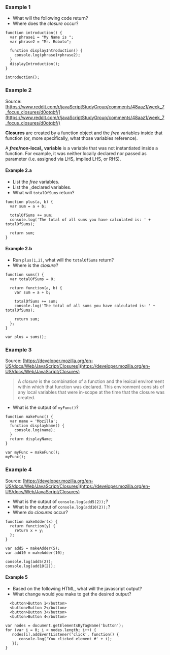 
### Example 1

- What will the following code return?
- Where does the _closure_ occur?

```
function introduction() {
  var phrase1 = "My Name is ";
  var phrase2 = "Mr. Roboto";
  
  function displayIntroduction() { 
    console.log(phrase1+phrase2);    
  }
  displayIntroduction();    
}

introduction();
```

### Example 2
Source: [https://www.reddit.com/r/javaScriptStudyGroup/comments/48aaz1/week_7_focus_closures/d0otqbf/](https://www.reddit.com/r/javaScriptStudyGroup/comments/48aaz1/week_7_focus_closures/d0otqbf/)

**Closures** are created by a function object and the _free_ variables inside that function (or, more specifically, what those variables reference).

A **_free_/non-local_ variable** is a variable that was not instantiated inside a function. For example, it was neither locally declared nor passed as parameter (i.e. assigned via LHS, implied LHS, or RHS).

#### Example 2.a
- List the _free_ variables.
- List the _declared variables.
- What will `totalOfSums` return?

```
function plus(a, b) {
  var sum = a + b;

  totalOfSums += sum;
  console.log('The total of all sums you have calculated is: ' + totalOfSums);

  return sum;
}
```

#### Example 2.b
- Run `plus(1,2)`, what will the `totalOfSums` return?
- Where is the _closure_?

```
function sums() {
  var totalOfSums = 0;

  return function(a, b) {
    var sum = a + b;

    totalOfSums += sum;
    console.log('The total of all sums you have calculated is: ' + totalOfSums);

    return sum;
  };
}

var plus = sums();
```

### Example 3
Source: [https://developer.mozilla.org/en-US/docs/Web/JavaScript/Closures](https://developer.mozilla.org/en-US/docs/Web/JavaScript/Closures)

> A _closure_ is the combination of a function and the lexical environment within which that function was declared. This environment consists of any local variables that were in-scope at the time that the closure was created. 

- What is the output of `myFunc()`?

```
function makeFunc() {
  var name = 'Mozilla';
  function displayName() {
    console.log(name);
  }
  return displayName;
}

var myFunc = makeFunc();
myFunc();
```

### Example 4
Source: [https://developer.mozilla.org/en-US/docs/Web/JavaScript/Closures](https://developer.mozilla.org/en-US/docs/Web/JavaScript/Closures)

- What is the output of `console.log(add5(2));`?
- What is the output of `console.log(add10(2));`?
- Where do _closures_ occur?

```
function makeAdder(x) {
  return function(y) {
    return x + y;
  };
}

var add5 = makeAdder(5);
var add10 = makeAdder(10);

console.log(add5(2));
console.log(add10(2));
```

#### Example 5 

- Based on the following HTML, what will the javascript output?
- What change would you make to get the desired output?

```
  <button>Button 1</button>
  <button>Button 2</button>
  <button>Button 3</button>
  <button>Button 4</button>
```

```
var nodes = document.getElementsByTagName('button');
for (var i = 0; i < nodes.length; i++) {
   nodes[i].addEventListener('click', function() {
      console.log('You clicked element #' + i);
   });
}
```

